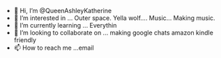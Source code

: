 - 👋 Hi, I’m @QueenAshleyKatherine
- 👀 I’m interested in ... Outer space.   Yella wolf.... Music... Making music. 
- 🌱 I’m currently learning ... Everythin
- 💞️ I’m looking to collaborate on ... making google chats amazon kindle friendly
- 📫 How to reach me ...email

<!---
QueenAshleyKatherine/QueenAshleyKatherine is a ✨ special ✨ repository because its `README.md` (this file) appears on your GitHub profile.
You can click the Preview link to take a look at your changes.
--->
